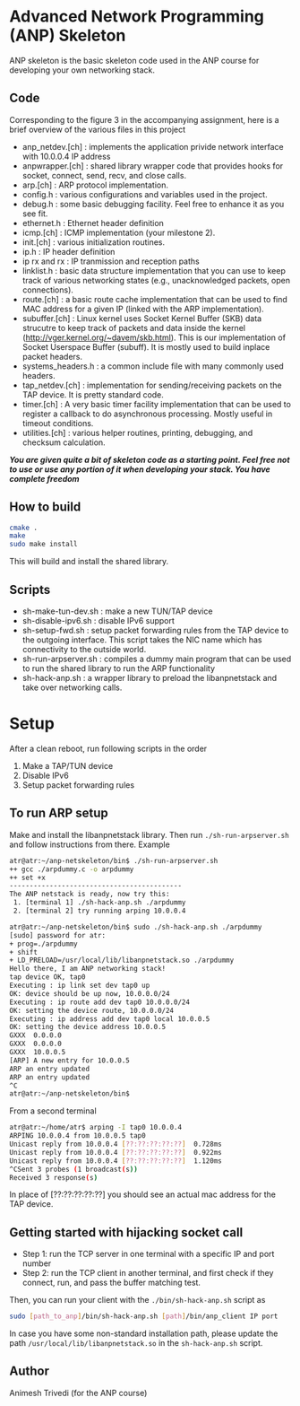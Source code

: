 # Advanced Network Programming (ANP) Skeleton 

ANP skeleton is the basic skeleton code used in the ANP course for developing your 
own networking stack. 

## Code 
Corresponding to the figure 3 in the accompanying assignment, here is a brief 
overview of the various files in this project 

  * anp_netdev.[ch] : implements the application privide network interface with 10.0.0.4 IP address 
  * anpwrapper.[ch] : shared library wrapper code that provides hooks for socket, connect, send, recv, and close calls. 
  * arp.[ch] : ARP protocol implementation. 
  * config.h : various configurations and variables used in the project.
  * debug.h : some basic debugging facility. Feel free to enhance it as you see fit. 
  * ethernet.h : Ethernet header definition  
  * icmp.[ch] : ICMP implementation (your milestone 2). 
  * init.[ch] : various initialization routines. 
  * ip.h : IP header definition 
  * ip rx and rx : IP tranmission and reception paths 
  * linklist.h : basic data structure implementation that you can use to keep track of various networking states (e.g., unacknowledged packets, open connections).
  * route.[ch] : a basic route cache implementation that can be used to find MAC address for a given IP (linked with the ARP implementation).
  * subuffer.[ch] : Linux kernel uses Socket Kernel Buffer (SKB) data strucutre to keep track of packets and data inside the kernel (http://vger.kernel.org/~davem/skb.html). This is our implementation of Socket Userspace Buffer (subuff). It is mostly used to build inplace packet headers.
  * systems_headers.h : a common include file with many commonly used headers. 
  * tap_netdev.[ch] : implementation for sending/receiving packets on the TAP device. It is pretty standard code. 
  * timer.[ch] : A very basic timer facility implementation that can be used to register a callback to do asynchronous processing. Mostly useful in timeout conditions. 
  * utilities.[ch] : various helper routines, printing, debugging, and checksum calculation.           


***You are given quite a bit of skeleton code as a starting point. 
Feel free not to use or use any portion of it when developing your stack. 
You have complete freedom***  
  
 ## How to build 
 
 ```bash
 cmake . 
 make 
 sudo make install  
 ```
 
 This will build and install the shared library. 
 
 ## Scripts 
 
 * sh-make-tun-dev.sh : make a new TUN/TAP device 
 * sh-disable-ipv6.sh : disable IPv6 support 
 * sh-setup-fwd.sh : setup packet forwarding rules from the TAP device to the outgoing interface. This script takes the NIC name which has connectivity to the outside world.  
 * sh-run-arpserver.sh : compiles a dummy main program that can be used to run the shared library to run the ARP functionality 
 * sh-hack-anp.sh : a wrapper library to preload the libanpnetstack and take over networking calls. 
 
 # Setup 
 After a clean reboot, run following scripts in the order 
  1. Make a TAP/TUN device 
  2. Disable IPv6 
  3. Setup packet forwarding rules
 
  
 ## To run ARP setup 
 Make and install the libanpnetstack library. Then run `./sh-run-arpserver.sh` and follow instructions from there. Example 
 
 ```bash
 atr@atr:~/anp-netskeleton/bin$ ./sh-run-arpserver.sh 
 ++ gcc ./arpdummy.c -o arpdummy
 ++ set +x
 -------------------------------------------
 The ANP netstack is ready, now try this:
  1. [terminal 1] ./sh-hack-anp.sh ./arpdummy
  2. [terminal 2] try running arping 10.0.0.4
 
 atr@atr:~/anp-netskeleton/bin$ sudo ./sh-hack-anp.sh ./arpdummy
 [sudo] password for atr: 
 + prog=./arpdummy
 + shift
 + LD_PRELOAD=/usr/local/lib/libanpnetstack.so ./arpdummy
 Hello there, I am ANP networking stack!
 tap device OK, tap0 
 Executing : ip link set dev tap0 up 
 OK: device should be up now, 10.0.0.0/24 
 Executing : ip route add dev tap0 10.0.0.0/24 
 OK: setting the device route, 10.0.0.0/24 
 Executing : ip address add dev tap0 local 10.0.0.5 
 OK: setting the device address 10.0.0.5 
 GXXX  0.0.0.0
 GXXX  0.0.0.0
 GXXX  10.0.0.5
 [ARP] A new entry for 10.0.0.5
 ARP an entry updated 
 ARP an entry updated 
 ^C
 atr@atr:~/anp-netskeleton/bin$
  ```
From a second terminal 
  
```bash
atr@atr:~/home/atr$ arping -I tap0 10.0.0.4 
ARPING 10.0.0.4 from 10.0.0.5 tap0
Unicast reply from 10.0.0.4 [??:??:??:??:??]  0.728ms
Unicast reply from 10.0.0.4 [??:??:??:??:??]  0.922ms
Unicast reply from 10.0.0.4 [??:??:??:??:??]  1.120ms
^CSent 3 probes (1 broadcast(s))
Received 3 response(s) 
```
In place of [??:??:??:??:??] you should see an actual mac address for the TAP device. 

## Getting started with hijacking socket call 

  * Step 1: run the TCP server in one terminal with a specific IP and port number 
  * Step 2: run the TCP client in another terminal, and first check if they connect, run, and pass the buffer matching test.
  
 Then, you can run your client with the `./bin/sh-hack-anp.sh` script as 
 ```bash
 sudo [path_to_anp]/bin/sh-hack-anp.sh [path]/bin/anp_client IP port 
``` 

In case you have some non-standard installation path, please 
update the path `/usr/local/lib/libanpnetstack.so` in the `sh-hack-anp.sh` script.


## Author 
Animesh Trivedi (for the ANP course) 